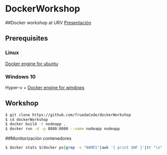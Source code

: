 # DockerWorkshop
##Docker workshop at URV
[Presentación](https://docs.google.com/presentation/d/1ewcUKvVnoAAu96rldC1jjqwUmvf9Js48FIFAQCOFxY0/edit?usp=sharing)

## Prerequisites
### Linux
[Docker engine for ubuntu](https://docs.docker.com/engine/installation/linux/ubuntulinux/)

### Windows 10
Hyper-v + 
[Docker engine for windows](https://docs.docker.com/engine/installation/windows/)



## Workshop
```sh
$ git clone https://github.com/fruedaCode/dockerWorkshop
$ cd dockerWorkshop
$ docker build -t nodeapp .
$ docker run -d -p 8080:8080 --name nodeapp nodeapp
```


##Monitorización contenedores
```sh
$ docker stats $(docker ps|grep -v "NAMES"|awk '{ print $NF }'|tr "\n" " ")
```

